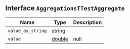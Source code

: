## Interface `AggregationsTTestAggregate`

| Name | Type | Description |
| - | - | - |
| `value_as_string` | string | &nbsp; |
| `value` | [double](./double.md) | null | &nbsp; |
